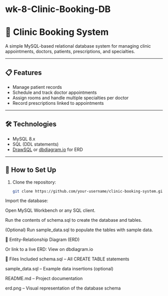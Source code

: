 # wk-8-Clinic-Booking-DB

# 🏥 Clinic Booking System

A simple MySQL-based relational database system for managing clinic appointments, doctors, patients, prescriptions, and specialties.

---

## 📋 Features

- Manage patient records
- Schedule and track doctor appointments
- Assign rooms and handle multiple specialties per doctor
- Record prescriptions linked to appointments

---

## 🛠️ Technologies

- MySQL 8.x
- SQL (DDL statements)
- [DrawSQL](https://drawsql.app/) or [dbdiagram.io](https://dbdiagram.io) for ERD

---

## 🧩 How to Set Up

1. Clone the repository:
   ```bash
   git clone https://github.com/your-username/clinic-booking-system.git


Import the database:

Open MySQL Workbench or any SQL client.

Run the contents of schema.sql to create the database and tables.

(Optional) Run sample_data.sql to populate the tables with sample data.

🧭 Entity-Relationship Diagram (ERD)

Or link to a live ERD:
View on dbdiagram.io

📁 Files Included
schema.sql – All CREATE TABLE statements

sample_data.sql – Example data insertions (optional)

README.md – Project documentation

erd.png – Visual representation of the database schema
